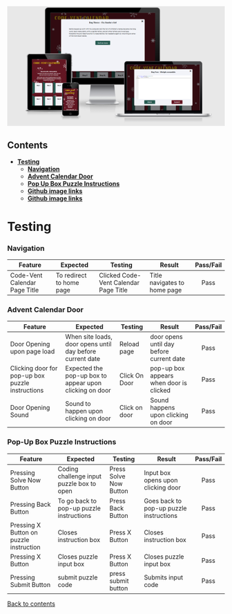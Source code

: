 ![Final project image home page](assets/images/readme/responsive-image.png)

## **Contents**

* [**Testing**](#testing)
  * [**Navigation**](#navigation)
  * [**Advent Calendar Door**](#advent-calendar-door)
  * [**Pop Up Box Puzzle Instructions**](#pop-up-box-puzzle-instructions)
  * [**Github image links**](#github-image-links)
  * [**Github image links**](#github-image-links)
  
  
# **Testing**

### **Navigation** 

| Feature      | Expected          | Testing  | Result | Pass/Fail |
|-------------|-------------|-----|----------|:----:|
| Code-Vent Calendar Page Title | To redirect to home page | Clicked Code-Vent Calendar Page Title | Title navigates to home page | Pass |


### **Advent Calendar Door**

| Feature      | Expected  | Testing  | Result | Pass/Fail |
|-------------|-------------|-----|----------|:-----:|
| Door Opening upon page load | When site loads, door opens until day before current date | Reload page | door opens until day before current date | Pass |
| Clicking door for pop-up box puzzle instructions | Expected the pop-up box to appear upon clicking on door | Click On Door | pop-up box appears when door is clicked | Pass |
| Door Opening Sound | Sound to happen upon clicking on door | Click on door | Sound happens upon clicking on door | Pass |


### **Pop-Up Box Puzzle Instructions**

| Feature     | Expected  | Testing  | Result | Pass/Fail |
|-------------|-------------|-----|----------|:-----:|
| Pressing Solve Now Button | Coding challenge input puzzle box to open | Press Solve Now Button | Input box opens upon clicking door | Pass |
| Pressing Back Button | To go back to pop-up puzzle instructions | Press Back Button | Goes back to pop-up puzzle instructions | Pass |
| Pressing X Button on puzzle instruction | Closes instruction box | Press X Button | Closes instruction box | Pass |
| Pressing X Button | Closes puzzle input box | Press X Button | Closes puzzle input box | Pass |
| Pressing Submit Button | submit puzzle code  | press submit button | Submits input code | Pass |

[Back to contents](#contents)
